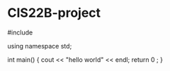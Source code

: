 # CIS22B-project

#include <iostream>

using namespace std;

int main()
{
  cout << "hello world" << endl;
  return 0 ;
 }
